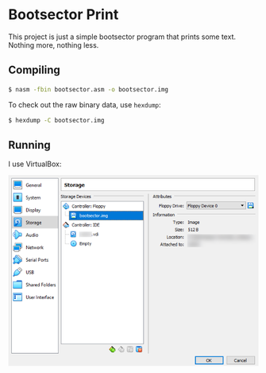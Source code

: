 # Bootsector Print
This project is just a simple bootsector program that prints some text.
Nothing more, nothing less.

## Compiling
```bash
$ nasm -fbin bootsector.asm -o bootsector.img
```
To check out the raw binary data, use `hexdump`:
```bash
$ hexdump -C bootsector.img
```

## Running
<p>I use VirtualBox:</p>
<img src="https://github.com/ktkk/bootsector-print/blob/master/virtualbox.png">
